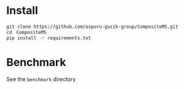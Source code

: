 # Install
```bash
git clone https://github.com/aspuru-guzik-group/CompositeMS.git
cd　CompositeMS
pip install -r requirements.txt
```

# Benchmark

See the `benchmark` directory